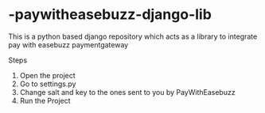 # -paywitheasebuzz-django-lib
This is a python based django repository which acts as a library to integrate pay with easebuzz paymentgateway

Steps

1) Open the project
2) Go to settings.py
3) Change salt and key to the ones sent to you by PayWithEasebuzz
4) Run the Project
 
